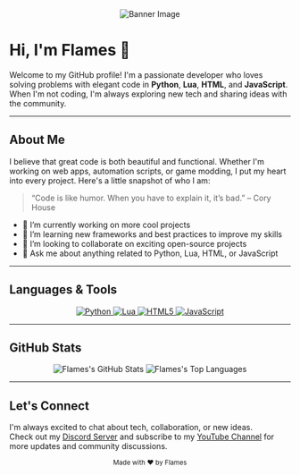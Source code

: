 <!-- Banner Section (Replace URL with your own banner image if you have one) -->
<div align="center">
  <img src="https://cdn2.suno.ai/image_large_d448d47c-5a54-4c5d-a6db-6fa63cd5151f.jpeg" alt="Banner Image" style="max-width:100%;">
</div>

# Hi, I'm Flames 👋

Welcome to my GitHub profile! I'm a passionate developer who loves solving problems with elegant code in **Python**, **Lua**, **HTML**, and **JavaScript**. When I'm not coding, I'm always exploring new tech and sharing ideas with the community.

---

## About Me

I believe that great code is both beautiful and functional. Whether I'm working on web apps, automation scripts, or game modding, I put my heart into every project. Here's a little snapshot of who I am:

> “Code is like humor. When you have to explain it, it’s bad.” – Cory House

- 🔭 I’m currently working on more cool projects
- 🌱 I’m learning new frameworks and best practices to improve my skills
- 👯 I’m looking to collaborate on exciting open-source projects
- 💬 Ask me about anything related to Python, Lua, HTML, or JavaScript

---

## Languages & Tools

<p align="center">
  <a href="https://www.python.org/">
    <img src="https://img.shields.io/badge/Python-3776AB?style=for-the-badge&logo=python&logoColor=white" alt="Python">
  </a>
  <a href="https://www.lua.org/">
    <img src="https://img.shields.io/badge/Lua-2C2D72?style=for-the-badge&logo=lua&logoColor=white" alt="Lua">
  </a>
  <a href="https://developer.mozilla.org/en-US/docs/Web/HTML">
    <img src="https://img.shields.io/badge/HTML-E34F26?style=for-the-badge&logo=html5&logoColor=white" alt="HTML5">
  </a>
  <a href="https://developer.mozilla.org/en-US/docs/Web/JavaScript">
    <img src="https://img.shields.io/badge/JavaScript-F7DF1E?style=for-the-badge&logo=javascript&logoColor=black" alt="JavaScript">
  </a>
</p>

---

## GitHub Stats

<div align="center">
  <img src="https://github-readme-stats.vercel.app/api?username=FlamesIsCool&show_icons=true&theme=radical" alt="Flames's GitHub Stats" />
  <img src="https://github-readme-stats.vercel.app/api/top-langs/?username=FlamesIsCool&layout=compact&theme=radical" alt="Flames's Top Languages" />
</div>

---

## Let's Connect

I'm always excited to chat about tech, collaboration, or new ideas.  
Check out my [Discord Server](https://discord.gg/5c9D3VD7se) and subscribe to my [YouTube Channel](https://youtube.com/@FlamesExploits) for more updates and community discussions.


<div align="center">
  <sub>Made with ❤️ by Flames</sub>
</div>
